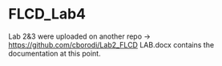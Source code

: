 # FLCD_Lab4
Lab 2&3 were uploaded on another repo -> https://github.com/cborodi/Lab2_FLCD
LAB.docx contains the documentation at this point.

